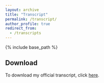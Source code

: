 ```yaml
---
layout: archive
title: "Transcript"
permalink: /transcript/
author_profile: true
redirect_from:
  - /transcripts
---
```


{% include base_path %}

## Download

To download my official transcript, click [here](/files/transcript.pdf).
